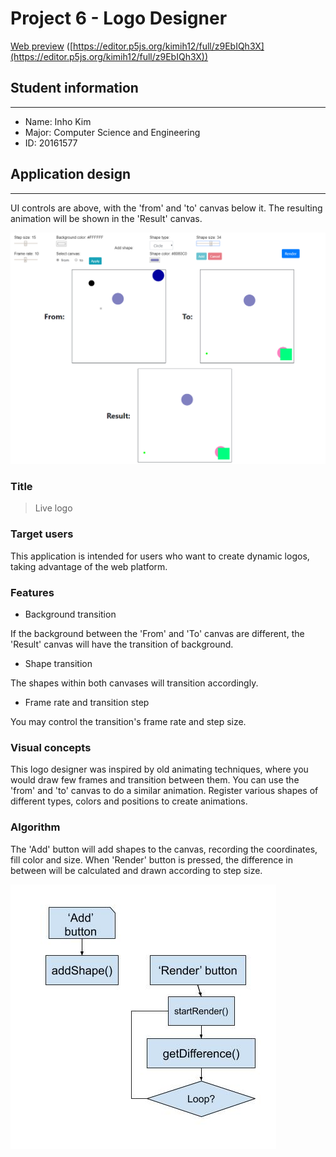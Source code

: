 # Project 6 - Logo Designer

[Web preview](https://editor.p5js.org/kimih12/full/z9EbIQh3X)
([https://editor.p5js.org/kimih12/full/z9EbIQh3X](https://editor.p5js.org/kimih12/full/z9EbIQh3X))

## Student information

---

- Name: Inho Kim
- Major: Computer Science and Engineering
- ID: 20161577

## Application design

---

UI controls are above, with the 'from' and 'to' canvas below it. The resulting animation will be shown in the 'Result' canvas.

![screenshot](screenshots/0.png)

### Title

> Live logo

### Target users

This application is intended for users who want to create dynamic logos, taking advantage of the web platform.

### Features

- Background transition

If the background between the 'From' and 'To' canvas are different, the 'Result' canvas will have the transition of background.

- Shape transition

The shapes within both canvases will transition accordingly.

- Frame rate and transition step

You may control the transition's frame rate and step size.

### Visual concepts

This logo designer was inspired by old animating techniques, where you would draw few frames and transition between them. You can use the 'from' and 'to' canvas to do a similar animation. Register various shapes of different types, colors and positions to create animations.

### Algorithm

The 'Add' button will add shapes to the canvas, recording the coordinates, fill color and size. When 'Render' button is pressed, the difference in between will be calculated and drawn according to step size.

![screenshot](screenshots/1.jpg)
